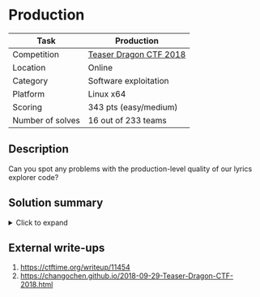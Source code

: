 # Production

| Task             | Production                |
|------------------|---------------------------|
| Competition      | [Teaser Dragon CTF 2018](https://ctftime.org/event/648)    |
| Location				 | Online 									 |
| Category         | Software exploitation     |
| Platform         | Linux x64                 |
| Scoring          | 343 pts (easy/medium)     |
| Number of solves | 16 out of 233 teams       |

## Description

Can you spot any problems with the production-level quality of our lyrics explorer code?

## Solution summary

<details><summary>Click to expand</summary>
<p>

The task is a x64 ELF file with all mitigations enabled (NX, PIE, RELRO etc.), and the teams are provided the original source code of the program. It allows the user to browse the lyrics of some rock bands' songs. The exploitation process is as follows:

1. List the contents of the task's cwd through a one-level path traversal, thanks to a bug in the "songs" operation ("songs .."). This lets you see that the flag can be found in the "flag" file.
2. The intended bug is that when you try to read a file which contains the string "DrngS", the `assert(close(globals::records[idx]) == 0);` code is executed, which looks like it closes the file descriptor, but because it is compiled in release mode (see the `-DNDEBUG` flag), the whole expression inside of `assert()` is not included in the executable, resulting in a concealed fd leak.
3. In `set_limits()`, we set the maximum number of open fds in the process to 32. This means that any potential fd leak can quickly exhaust the fd quota for the process.
4. The "flag" file cannot be used for the fd leak, because the "flag" word is filtered in the paths of opened lyrics files. However, the "lyrics" task executable also contains the "DrgnS" string, which makes it feasible to use through a "open .. lyrics" command followed by a few reads from the file.
5. Thanks to the leak, we can cause the first `open()` in `open_lyrics()` to succeed, but the second one to fail. This enables us to skip the check for the "flag" word in the file path, making it possible to plant an fd to the flag file in the records list.
6. We still cannot read the flag directly from the file because of the logic in `read_lyrics()`, but we can load the flag into the static buffer.
7. At the end, we try to read the contents of a lyrics file which was already fully read before (i.e. is currently at EOF), which results in `read_lyrics()` printing out the leftover string in the static buffer, which happens to be the flag.

</p>
</details>

## External write-ups

1. https://ctftime.org/writeup/11454
2. https://changochen.github.io/2018-09-29-Teaser-Dragon-CTF-2018.html
